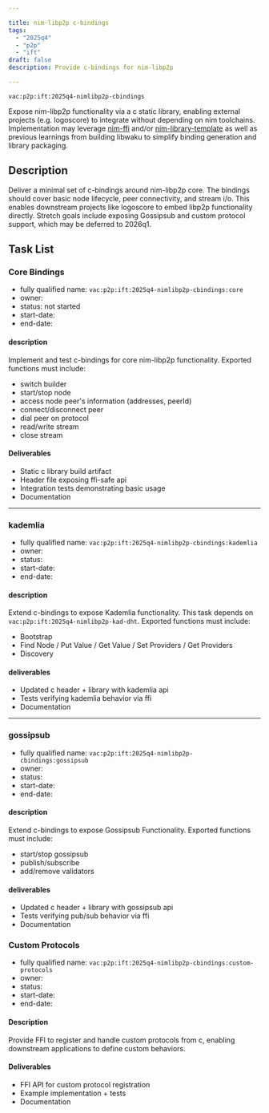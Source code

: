```yaml
---

title: nim-libp2p c-bindings  
tags:  
  - "2025q4"  
  - "p2p"  
  - "ift"  
draft: false  
description: Provide c-bindings for nim-libp2p  

---
```


`vac:p2p:ift:2025q4-nimlibp2p-cbindings`

Expose nim-libp2p functionality via a c static library, enabling external projects (e.g. logoscore) to integrate without depending on nim toolchains. Implementation may leverage [nim-ffi](https://github.com/waku-org/nim-ffi) and/or [nim-library-template](https://github.com/logos-co/nim-library-template/) as well as previous learnings from building libwaku to simplify binding generation and library packaging.

## Description

Deliver a minimal set of c-bindings around nim-libp2p core. The bindings should cover basic node lifecycle, peer connectivity, and stream i/o. This enables downstream projects like logoscore to embed libp2p functionality directly. Stretch goals include exposing Gossipsub and custom protocol support, which may be deferred to 2026q1.

## Task List

### Core Bindings

* fully qualified name: `vac:p2p:ift:2025q4-nimlibp2p-cbindings:core`  
* owner:  
* status: not started  
* start-date:  
* end-date:  

#### description
Implement and test c-bindings for core nim-libp2p functionality. Exported functions must include:  
- switch builder  
- start/stop node 
- access node peer's information (addresses, peerId) 
- connect/disconnect peer  
- dial peer on protocol  
- read/write stream  
- close stream  

#### Deliverables
- Static c library build artifact  
- Header file exposing ffi-safe api  
- Integration tests demonstrating basic usage
- Documentation

---

### kademlia

* fully qualified name: `vac:p2p:ift:2025q4-nimlibp2p-cbindings:kademlia`  
* owner:  
* status:  
* start-date:  
* end-date:  

#### description
Extend c-bindings to expose Kademlia functionality. This task depends on `vac:p2p:ift:2025q4-nimlibp2p-kad-dht`.
Exported functions must include:  
- Bootstrap
- Find Node / Put Value / Get Value / Set Providers / Get Providers 
- Discovery

#### deliverables
- Updated c header + library with kademlia api  
- Tests verifying kademlia behavior via ffi
- Documentation

---

### gossipsub

* fully qualified name: `vac:p2p:ift:2025q4-nimlibp2p-cbindings:gossipsub`  
* owner:  
* status:  
* start-date:  
* end-date:  

#### description
Extend c-bindings to expose Gossipsub Functionality. Exported functions must include:  
- start/stop gossipsub  
- publish/subscribe  
- add/remove validators  

#### deliverables
- Updated c header + library with gossipsub api  
- Tests verifying pub/sub behavior via ffi
- Documentation


### Custom Protocols

* fully qualified name: `vac:p2p:ift:2025q4-nimlibp2p-cbindings:custom-protocols`  
* owner:  
* status:  
* start-date:  
* end-date:  

#### Description
Provide FFI to register and handle custom protocols from c, enabling downstream applications to define custom behaviors.

#### Deliverables
- FFI API for custom protocol registration  
- Example implementation + tests
- Documentation